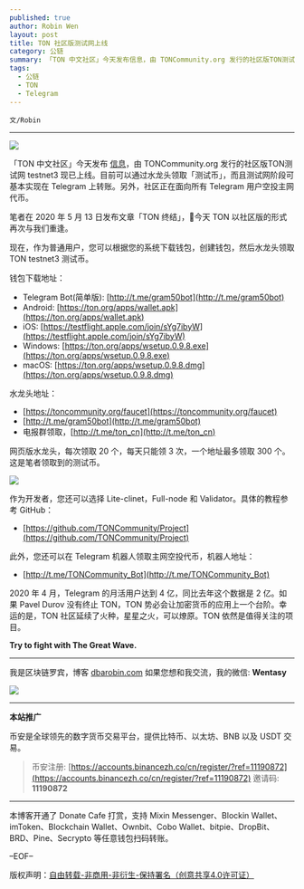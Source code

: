 ```yaml
---
published: true
author: Robin Wen
layout: post
title: TON 社区版测试网上线
category: 公链
summary: 「TON 中文社区」今天发布信息，由 TONCommunity.org 发行的社区版TON测试网 testnet3 现已上线。目前可以通过水龙头领取「测试币」，而且测试网阶段可基本实现在 Telegram 上转账。另外，社区正在面向所有 Telegram 用户空投主网代币。2020 年 4 月，Telegram 的月活用户达到 4 亿，同比去年这个数据是 2 亿。如果 Pavel Durov 没有终止 TON，TON 势必会让加密货币的应用上一个台阶。幸运的是，TON 社区延续了火种，星星之火，可以燎原。TON 依然是值得关注的项目。Try to fight with The Great Wave.
tags:
  - 公链
  - TON
  - Telegram
---
```


`文/Robin`

***

![](https://cdn.dbarobin.com/2nnvbzd.png)

「TON 中文社区」今天发布 [信息](https://mp.weixin.qq.com/s/wWJB39ZnPJBykognu5pjKQ)，由 TONCommunity.org 发行的社区版TON测试网 testnet3 现已上线。目前可以通过水龙头领取「测试币」，而且测试网阶段可基本实现在 Telegram 上转账。另外，社区正在面向所有 Telegram 用户空投主网代币。

笔者在 2020 年 5 月 13 日发布文章「TON 终结」，今天 TON 以社区版的形式再次与我们重逢。

现在，作为普通用户，您可以根据您的系统下载钱包，创建钱包，然后水龙头领取 TON testnet3 测试币。

钱包下载地址：

* Telegram Bot(简单版): [http://t.me/gram50bot](http://t.me/gram50bot)
* Android: [https://ton.org/apps/wallet.apk](https://ton.org/apps/wallet.apk)
* iOS: [https://testflight.apple.com/join/sYg7ibyW](https://testflight.apple.com/join/sYg7ibyW)
* Windows: [https://ton.org/apps/wsetup.0.9.8.exe](https://ton.org/apps/wsetup.0.9.8.exe)
* macOS: [https://ton.org/apps/wsetup.0.9.8.dmg](https://ton.org/apps/wsetup.0.9.8.dmg)

水龙头地址：

* [https://toncommunity.org/faucet](https://toncommunity.org/faucet)
* [http://t.me/gram50bot](http://t.me/gram50bot)
* 电报群领取，[http://t.me/ton_cn](http://t.me/ton_cn)

网页版水龙头，每次领取 20 个，每天只能领 3 次，一个地址最多领取 300 个。这是笔者领取到的测试币。

![](https://cdn.dbarobin.com/h8a1xd7.png)

作为开发者，您还可以选择 Lite-clinet，Full-node 和 Validator。具体的教程参考 GitHub：

* [https://github.com/TONCommunity/Project](https://github.com/TONCommunity/Project)

此外，您还可以在 Telegram 机器人领取主网空投代币，机器人地址：

* [http://t.me/TONCommunity_Bot](http://t.me/TONCommunity_Bot)

2020 年 4 月，Telegram 的月活用户达到 4 亿，同比去年这个数据是 2 亿。如果 Pavel Durov 没有终止 TON，TON 势必会让加密货币的应用上一个台阶。幸运的是，TON 社区延续了火种，星星之火，可以燎原。TON 依然是值得关注的项目。

**Try to fight with The Great Wave.**

***

我是区块链罗宾，博客 [dbarobin.com](https://dbarobin.com/)
如果您想和我交流，我的微信: **Wentasy**

![](https://cdn.dbarobin.com/v4yywe2.png)

***

**本站推广**

币安是全球领先的数字货币交易平台，提供比特币、以太坊、BNB 以及 USDT 交易。

> 币安注册: [https://accounts.binancezh.co/cn/register/?ref=11190872](https://accounts.binancezh.co/cn/register/?ref=11190872)
> 邀请码: **11190872**

***

本博客开通了 Donate Cafe 打赏，支持 Mixin Messenger、Blockin Wallet、imToken、Blockchain Wallet、Ownbit、Cobo Wallet、bitpie、DropBit、BRD、Pine、Secrypto 等任意钱包扫码转账。

<center>
    <div class="--donate-button"
         data-button-id="f8b9df0d-af9a-460d-8258-d3f435445075"
    ></div>
</center>

–EOF–

版权声明：[自由转载-非商用-非衍生-保持署名（创意共享4.0许可证）](http://creativecommons.org/licenses/by-nc-nd/4.0/deed.zh)